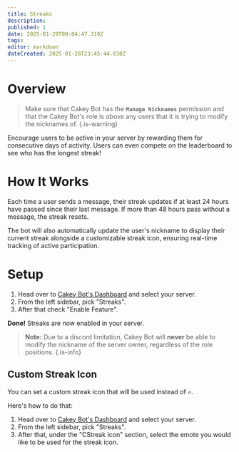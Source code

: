 ```yaml
---
title: Streaks
description: 
published: 1
date: 2025-01-29T00:04:47.319Z
tags: 
editor: markdown
dateCreated: 2025-01-28T23:45:44.838Z
---
```


# Overview

> Make sure that Cakey Bot has the **`Manage Nicknames`** permission and that the Cakey Bot's role is _above_ any users that it is trying to modify the nicknames of.
{.is-warning}

Encourage users to be active in your server by rewarding them for consecutive days of activity. Users can even compete on the leaderboard to see who has the longest streak!

# How It Works
Each time a user sends a message, their streak updates if at least 24 hours have passed since their last message. If more than 48 hours pass without a message, the streak resets. 

The bot will also automatically update the user's nickname to display their current streak alongside a customizable streak icon, ensuring real-time tracking of active participation.

# Setup
1. Head over to [Cakey Bot's Dashboard](https://cakey.bot/dashboard/public/) and select your server.
2. From the left sidebar, pick "Streaks".
3. After that check "Enable Feature".

**Done!** Streaks are now enabled in your server.

> **Note:** Due to a discord limitation, Cakey Bot will **never** be able to modify the nickname of the server owner, regardless of the role positions.
{.is-info}

## Custom Streak Icon
You can set a custom streak icon that will be used instead of `🔥`.

Here's how to do that:
1. Head over to [Cakey Bot's Dashboard](https://cakey.bot/dashboard/public/) and select your server.
2. From the left sidebar, pick "Streaks".
3. After that, under the "CStreak Icon" section, select the emote you would like to be used for the streak icon.